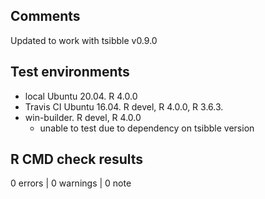 ## Comments

Updated to work with tsibble v0.9.0

## Test environments

* local Ubuntu 20.04. R 4.0.0
* Travis CI Ubuntu 16.04. R devel, R 4.0.0, R 3.6.3.
* win-builder. R devel, R 4.0.0
  - unable to test due to dependency on tsibble version

## R CMD check results

0 errors | 0 warnings | 0 note

